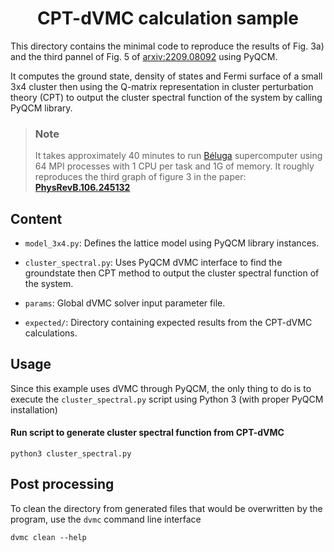 
<div align="center">

# CPT-dVMC calculation sample

</div>

This directory contains the minimal code to reproduce the results of
Fig. 3a) and the third pannel of Fig. 5 of [arxiv:2209.08092](https://arxiv.org/abs/2209.08092) using PyQCM.

It computes the ground state, density of states and Fermi surface of 
a small 3x4 cluster then using the Q-matrix representation in cluster 
perturbation theory (CPT) to output the cluster spectral function 
of the system by calling PyQCM library.

> ### Note
>
> It takes approximately 40 minutes to run [Béluga](https://docs.alliancecan.ca/wiki/B%C3%A9luga/en)
> supercomputer using 64 MPI processes with 1 CPU per task and 1G of memory. It roughly reproduces the
>  third graph of figure 3 in the paper: **[PhysRevB.106.245132](https://journals.aps.org/prb/abstract/10.1103/PhysRevB.106.245132)**

## Content

- `model_3x4.py`: Defines the lattice model using PyQCM library instances.

- `cluster_spectral.py`: Uses PyQCM dVMC interface to find the groundstate then
  CPT method to output the cluster spectral function of the system.

- `params`: Global dVMC solver input parameter file.

- `expected/`: Directory containing expected results from the CPT-dVMC calculations.

## Usage

Since this example uses dVMC through PyQCM, the only thing to do is to execute
the `cluster_spectral.py` script using Python 3 (with proper PyQCM installation)

#### Run script to generate cluster spectral function from CPT-dVMC

```shell
python3 cluster_spectral.py
```

## Post processing

To clean the directory from generated files that would be overwritten by the program,
use the `dvmc` command line interface

```shell
dvmc clean --help
```
